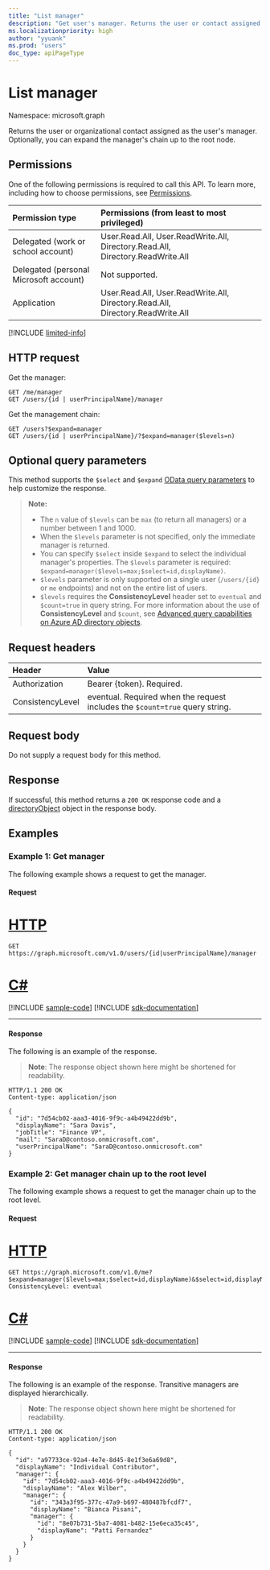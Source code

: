 ```yaml
---
title: "List manager"
description: "Get user's manager. Returns the user or contact assigned as the user's manager."
ms.localizationpriority: high
author: "yyuank"
ms.prod: "users"
doc_type: apiPageType
---
```


# List manager

Namespace: microsoft.graph

Returns the user or organizational contact assigned as the user's manager. Optionally, you can expand the manager's chain up to the root node.

## Permissions

One of the following permissions is required to call this API. To learn more, including how to choose permissions, see [Permissions](/graph/permissions-reference).

|Permission type      | Permissions (from least to most privileged)              |
|:--------------------|:---------------------------------------------------------|
|Delegated (work or school account) | User.Read.All, User.ReadWrite.All, Directory.Read.All, Directory.ReadWrite.All    |
|Delegated (personal Microsoft account) | Not supported.    |
|Application | User.Read.All, User.ReadWrite.All, Directory.Read.All, Directory.ReadWrite.All |

[!INCLUDE [limited-info](../../includes/limited-info.md)]

## HTTP request

Get the manager:
<!-- { "blockType": "ignored" } -->
```http
GET /me/manager
GET /users/{id | userPrincipalName}/manager
```
Get the management chain:
<!-- { "blockType": "ignored" } -->
```http
GET /users?$expand=manager
GET /users/{id | userPrincipalName}/?$expand=manager($levels=n)
```

## Optional query parameters

This method supports the `$select` and `$expand` [OData query parameters](/graph/query-parameters) to help customize the response.  

>**Note:** 
> + The `n` value of `$levels` can be `max` (to return all managers) or a number between 1 and 1000.  
> + When the `$levels` parameter is not specified, only the immediate manager is returned.  
> + You can specify `$select` inside `$expand` to select the individual manager's properties. The `$levels` parameter is required: `$expand=manager($levels=max;$select=id,displayName)`.
> + `$levels` parameter is only supported on a single user (`/users/{id}` or `me` endpoints) and not on the entire list of users.
> + `$levels` requires the **ConsistencyLevel** header set to `eventual` and `$count=true` in query string. For more information about the use of **ConsistencyLevel** and `$count`, see [Advanced query capabilities on Azure AD directory objects](/graph/aad-advanced-queries).

## Request headers

| Header       | Value|
|:-----------|:------|
| Authorization  | Bearer {token}. Required.  |
| ConsistencyLevel | eventual. Required when the request includes the `$count=true` query string. |

## Request body

Do not supply a request body for this method.

## Response

If successful, this method returns a `200 OK` response code and a [directoryObject](../resources/directoryobject.md) object in the response body.

## Examples

### Example 1: Get manager

The following example shows a request to get the manager.

#### Request

# [HTTP](#tab/http)
<!-- {
  "blockType": "request",
  "name": "get_manager_2"
}-->
```msgraph-interactive
GET https://graph.microsoft.com/v1.0/users/{id|userPrincipalName}/manager
```

# [C#](#tab/csharp)
[!INCLUDE [sample-code](../includes/snippets/csharp/get-manager-2-csharp-snippets.md)]
[!INCLUDE [sdk-documentation](../includes/snippets/snippets-sdk-documentation-link.md)]

---

#### Response

The following is an example of the response.
>**Note**: The response object shown here might be shortened for readability.
<!-- {
  "blockType": "response",
  "truncated": true,
  "@odata.type": "microsoft.graph.user",
  "isCollection": false
} -->
```http
HTTP/1.1 200 OK
Content-type: application/json

{
  "id": "7d54cb02-aaa3-4016-9f9c-a4b49422dd9b",
  "displayName": "Sara Davis",
  "jobTitle": "Finance VP",
  "mail": "SaraD@contoso.onmicrosoft.com",
  "userPrincipalName": "SaraD@contoso.onmicrosoft.com"
}
```

### Example 2: Get manager chain up to the root level

The following example shows a request to get the manager chain up to the root level.

#### Request

# [HTTP](#tab/http)
<!-- {
  "blockType": "request",
  "name": "get_transitive_managers"
}-->
```msgraph-interactive
GET https://graph.microsoft.com/v1.0/me?$expand=manager($levels=max;$select=id,displayName)&$select=id,displayName&$count=true
ConsistencyLevel: eventual
```

# [C#](#tab/csharp)
[!INCLUDE [sample-code](../includes/snippets/csharp/get-transitive-managers-csharp-snippets.md)]
[!INCLUDE [sdk-documentation](../includes/snippets/snippets-sdk-documentation-link.md)]

---



#### Response

The following is an example of the response. Transitive managers are displayed hierarchically.

>**Note**: The response object shown here might be shortened for readability.
<!-- {
  "blockType": "response",
  "truncated": true,
  "@odata.type": "microsoft.graph.user",
  "isCollection": false
} -->
```http
HTTP/1.1 200 OK
Content-type: application/json

{
  "id": "a97733ce-92a4-4e7e-8d45-8e1f3e6a69d8",
  "displayName": "Individual Contributor",
  "manager": {
    "id": "7d54cb02-aaa3-4016-9f9c-a4b49422dd9b",
    "displayName": "Alex Wilber",
    "manager": {
      "id": "343a3f95-377c-47a9-b697-480487bfcdf7",
      "displayName": "Bianca Pisani",
      "manager": {
        "id": "8e07b731-5ba7-4081-b482-15e6eca35c45",
        "displayName": "Patti Fernandez"
      }
    }
  }
}
```

<!-- uuid: 8fcb5dbc-d5aa-4681-8e31-b001d5168d79
2015-10-25 14:57:30 UTC -->
<!-- {
  "type": "#page.annotation",
  "description": "List directReports",
  "keywords": "",
  "section": "documentation",
  "tocPath": "",
  "suppressions": [
  ]
}-->
